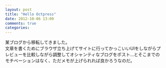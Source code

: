 ```yaml
---
layout: post
title: "Hello Octpress"
date: 2012-10-06 13:09
comments: true
categories: 
---
```

某ブログから移転してきました。  
文章を書くためにブラウザ立ち上げてサイトに行ってかっこいいUIをしながらプレビューを比較しながら調整してオシャンティなブログをポスト…とそこまでのモチベーションはなく、ただメモが上げられれば良かろうなのだ。
